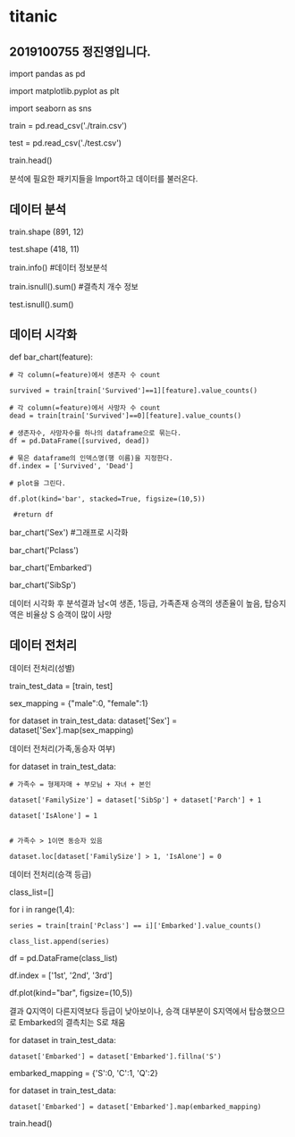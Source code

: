 # titanic
## 2019100755 정진영입니다.

import pandas as pd

import matplotlib.pyplot as plt

import seaborn as sns

train = pd.read_csv('./train.csv')

test = pd.read_csv('./test.csv')

train.head()

분석에 필요한 패키지들을 Import하고 데이터를 불러온다.

데이터 분석
---------
train.shape
(891, 12)

test.shape
(418, 11)

train.info() #데이터 정보분석

train.isnull().sum() #결측치 개수 정보

test.isnull().sum() 

데이터 시각화
------
def bar_chart(feature):
    
    # 각 column(=feature)에서 생존자 수 count
    
    survived = train[train['Survived']==1][feature].value_counts()
    
    # 각 column(=feature)에서 사망자 수 count
    dead = train[train['Survived']==0][feature].value_counts()
    
    # 생존자수, 사망자수를 하나의 dataframe으로 묶는다.
    df = pd.DataFrame([survived, dead])
    
    # 묶은 dataframe의 인덱스명(행 이름)을 지정한다.
    df.index = ['Survived', 'Dead']
    
    # plot을 그린다.
    
    df.plot(kind='bar', stacked=True, figsize=(10,5))

     #return df

bar_chart('Sex') #그래프로 시각화

bar_chart('Pclass')

bar_chart('Embarked')

bar_chart('SibSp')

데이터 시각화 후 분석결과 남<여 생존, 1등급, 가족존재 승객의 생존율이 높음, 탑승지역은 비율상 S 승객이 많이 사망

데이터 전처리
-----
데이터 전처리(성별)

train_test_data = [train, test]


sex_mapping = {"male":0, "female":1}

for dataset in train_test_data:
    dataset['Sex'] = dataset['Sex'].map(sex_mapping)

데이터 전처리(가족,동승자 여부)

for dataset in train_test_data:
   
    # 가족수 = 형제자매 + 부모님 + 자녀 + 본인
   
    dataset['FamilySize'] = dataset['SibSp'] + dataset['Parch'] + 1
   
    dataset['IsAlone'] = 1
    
    
    # 가족수 > 1이면 동승자 있음
    
    dataset.loc[dataset['FamilySize'] > 1, 'IsAlone'] = 0

데이터 전처리(승객 등급)

class_list=[]

for i in range(1,4):
   
    series = train[train['Pclass'] == i]['Embarked'].value_counts()
   
    class_list.append(series)


df = pd.DataFrame(class_list)

df.index = ['1st', '2nd', '3rd']

df.plot(kind="bar", figsize=(10,5))

결과 Q지역이 다른지역보다 등급이 낮아보이나, 승객 대부분이 S지역에서 탑승했으므로 Embarked의 결측치는 S로 채움

for dataset in train_test_data:
    
    dataset['Embarked'] = dataset['Embarked'].fillna('S')

embarked_mapping = {'S':0, 'C':1, 'Q':2}

for dataset in train_test_data:
    
    dataset['Embarked'] = dataset['Embarked'].map(embarked_mapping)
    

train.head()
